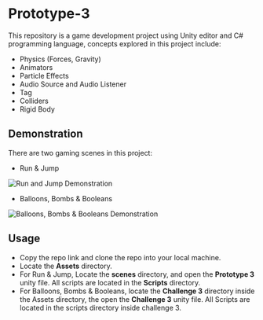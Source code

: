 # Prototype-3

This repository is a game development project using Unity editor and C# programming language, concepts explored in this project include:

- Physics (Forces, Gravity)
- Animators
- Particle Effects
- Audio Source and Audio Listener
- Tag
- Colliders
- Rigid Body

## Demonstration

There are two gaming scenes in this project:

- Run & Jump

![Run and Jump Demonstration](./gameplay_vid_descriptions/run_n_jump.gif "Run and Jump Demonstration")

- Balloons, Bombs & Booleans

![Balloons, Bombs & Booleans Demonstration](./gameplay_vid_descriptions/ballons_bombs_n_booleans.gif "Balloons, Bombs & Booleans Demonstration")

## Usage

- Copy the repo link and clone the repo into your local machine.
- Locate the __Assets__ directory.
- For Run & Jump, Locate the __scenes__ directory, and open the __Prototype 3__ unity file. All scripts are located in the __Scripts__ directory.
- For Balloons, Bombs & Booleans, locate the __Challenge 3__ directory inside the Assets directory, the open the __Challenge 3__ unity file. All Scripts are located in the scripts directory inside challenge 3.
